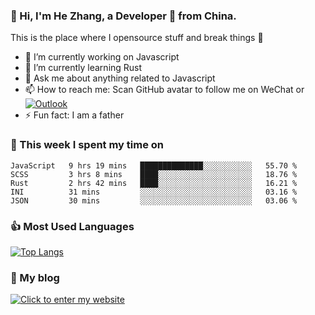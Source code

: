 ### 👋 Hi, I'm He Zhang, a Developer 🚀 from China.

This is the place where I opensource stuff and break things :rofl:

- 🔭  I’m currently working on Javascript
- 🌱  I’m currently learning Rust
- 💬  Ask me about anything related to Javascript
- 📫  How to reach me: Scan GitHub avatar to follow me on WeChat or [![Outlook](https://img.shields.io/badge/-Outlook-0078D4?style=flat&logo=Microsoft-Outlook&logoColor=white)](mailto:link@zhanghe.cool)
- ⚡  Fun fact: I am a father

### 💪 This week I spent my time on 
<!--START_SECTION:waka-->
```text
JavaScript   9 hrs 19 mins   ██████████████░░░░░░░░░░░   55.70 % 
SCSS         3 hrs 8 mins    ████░░░░░░░░░░░░░░░░░░░░░   18.76 % 
Rust         2 hrs 42 mins   ████░░░░░░░░░░░░░░░░░░░░░   16.21 % 
INI          31 mins         ░░░░░░░░░░░░░░░░░░░░░░░░░   03.16 % 
JSON         30 mins         ░░░░░░░░░░░░░░░░░░░░░░░░░   03.06 %
```
<!--END_SECTION:waka-->

### 👍 Most Used Languages
[![Top Langs](https://github-readme-stats.vercel.app/api/top-langs/?username=zhanghecool&layout=compact)](https://zhanghe.cool)

### 🌈 My blog 
[![Click to enter my website](https://cdn.jsdelivr.net/gh/zhanghecool/assets/images/gif/zhanghecools.gif)](https://zhanghe.cool)
